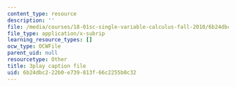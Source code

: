 ```yaml
---
content_type: resource
description: ''
file: /media/courses/18-01sc-single-variable-calculus-fall-2010/6b24dbc222b0e739813f66c2255b0c32_hjZhPczMkL4.srt
file_type: application/x-subrip
learning_resource_types: []
ocw_type: OCWFile
parent_uid: null
resourcetype: Other
title: 3play caption file
uid: 6b24dbc2-22b0-e739-813f-66c2255b0c32
---
```

